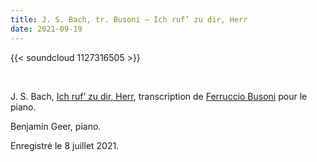 ```yaml
---
title: J. S. Bach, tr. Busoni – Ich ruf’ zu dir, Herr
date: 2021-09-19
---
```


{{< soundcloud 1127316505 >}}

<br>

J. S. Bach, [Ich ruf’ zu dir,
Herr](https://www.bachvereniging.nl/en/bwv/bwv-639/), transcription de
[Ferruccio Busoni](https://fr.wikipedia.org/wiki/Ferruccio_Busoni)
pour le piano.

Benjamin Geer, piano.

Enregistré le 8 juillet 2021.
